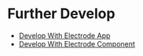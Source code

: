 # Further Develop

*  [Develop With Electrode App](/chapter1/further-develop-app.md)
*  [Develop With Electrode Component](/chapter1/further-develop-component.md)
